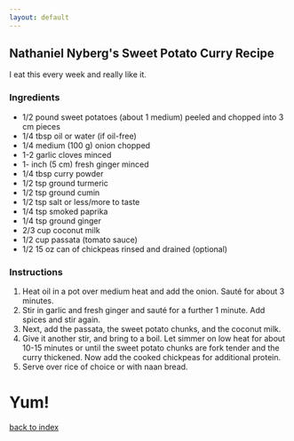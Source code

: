 ```yaml
---
layout: default
---
```


<!---
This is a comment. Note the triple dash to start, but double to end
-->

## Nathaniel Nyberg's Sweet Potato Curry Recipe
<!---
Put your name or github username somewhere
-->
I eat this every week and really like it.

### Ingredients
- 1/2 pound sweet potatoes (about 1 medium) peeled and chopped into 3 cm pieces
- 1/4 tbsp oil or water (if oil-free)
- 1/4 medium (100 g) onion chopped
- 1-2 garlic cloves minced
- 1- inch (5 cm) fresh ginger minced
- 1/4 tbsp curry powder
- 1/2 tsp ground turmeric
- 1/2 tsp ground cumin
- 1/2 tsp salt or less/more to taste
- 1/4 tsp smoked paprika
- 1/4 tsp ground ginger
- 2/3 cup coconut milk 
- 1/2 cup passata (tomato sauce)
- 1/2 15 oz can of chickpeas rinsed and drained (optional)


### Instructions
1. Heat oil in a pot over medium heat and add the onion. Sauté for about 3 minutes.
2. Stir in garlic and fresh ginger and sauté for a further 1 minute. Add spices and stir again.
3. Next, add the passata, the sweet potato chunks, and the coconut milk.
4. Give it another stir, and bring to a boil. Let simmer on low heat for about 10-15 minutes or until the sweet potato chunks are fork tender and the curry thickened. Now add the cooked chickpeas for additional protein.
5. Serve over rice of choice or with naan bread.


# Yum!

<!--
Keep this link to return to the index
-->
[back to index](../)
